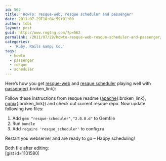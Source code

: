 ```yaml
---
id: 562
title: 'HowTo: resque-web, resque scheduler and passenger'
date: 2011-07-29T18:04:59+01:00
author: tobi
layout: post
guid: http://www.rngtng.com/?p=562
permalink: /2011/07/29/howto-resque-web-resque-scheduler-and-passenger/
categories:
  - 'Ruby, Rails &amp; Co.'
tags:
  - howto
  - passenger
  - resque
  - scheduler
---
```

Here&#8217;s how you get [resque-web](https://github.com/defunkt/resque) and [resque scheduler](https://github.com/bvandenbos/resque-scheduler) playing well with [passenger](http://www.modrails.com/){.broken_link}:

Follow these instructions from resque readme ([apache](http://www.modrails.com/documentation/Users%20guide%20Apache.html#_deploying_a_rack_based_ruby_application){.broken_link}, [ngnix](http://www.modrails.com/documentation/Users%20guide%20Nginx.html#deploying_a_rack_app){.broken_link}) and check out current resque repo. Now update following two files:  
1. Add `gem "resque-scheduler","2.0.0.d"` to Gemfile  
2. Run `bundle`  
3. Add `require 'resque_scheduler'` to config.ru

Restart you webserver and are ready to go &#8211; Happy scheduling!

Both file after editing:  
[gist id=1101580]